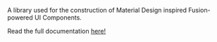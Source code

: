 A library used for the construction of Material Design inspired Fusion-powered UI Components.

Read the full documentation [here!](https://nightcycle.github.io/synthetic/)